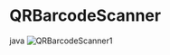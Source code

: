 # QRBarcodeScanner
java
![QRBarcodeScanner1](https://user-images.githubusercontent.com/71060268/93206163-9c609b80-f776-11ea-9937-d15f9921bad0.png)
